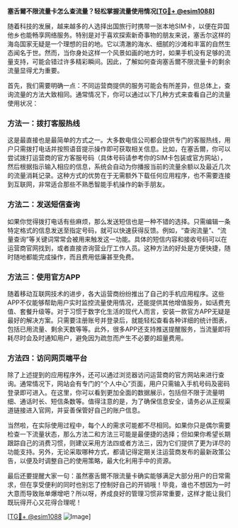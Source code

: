 **塞舌爾不限流量卡怎么查流量？轻松掌握流量使用情况[[TG💪+ @esim1088](https://t.me/s/esim1088)]**

随着科技的发展，越来越多的人选择出国旅行时携带一张本地SIM卡，以便在异国他乡也能畅享网络服务。特别是对于喜欢探索新奇事物的朋友来说，塞舌尔这样的海岛国家无疑是一个理想的目的地。它以清澈的海水、细腻的沙滩和丰富的自然生态闻名于世。然而，当你身处这样一个风景如画的地方时，如果手机没有足够的流量支持，可能会错过许多精彩瞬间。因此，了解如何查询塞舌爾不限流量卡的剩余流量显得尤为重要。

首先，我们需要明确一点：不同运营商提供的服务可能会有所差异，但总体上，查询流量的方法大致相同。通常情况下，你可以通过以下几种方式来查看自己的流量使用状况：

### 方法一：拨打客服热线

这是最直接也是最简单的方式之一。大多数电信公司都会提供专门的客服热线，用户只需拨打电话并按照语音提示操作即可获取相关信息。比如，在塞舌爾，你可以尝试拨打运营商的官方客服号码（具体号码请参考你的SIM卡包装或官方网站），然后根据指示输入相应的信息，系统会自动为你播报当前的流量余额以及最近几次的流量消耗记录。这种方式的优势在于无需额外下载任何应用程序，也不需要连接到互联网，非常适合那些不熟悉智能手机操作的新手朋友。

### 方法二：发送短信查询

如果你觉得拨打电话有些麻烦，那么发送短信也是一种不错的选择。只需编辑一条特定格式的信息发送至指定号码，就可以快速获得反馈。例如，“查询流量”、“流量查询”等关键词常常会被用来触发这一功能。具体的短信内容和接收号码可以在运营商官网找到，或者直接咨询营业厅工作人员。这种方法的好处是方便快捷，随时随地都能完成操作，而且费用低廉甚至免费。

### 方法三：使用官方APP

随着移动互联网技术的进步，各大运营商纷纷推出了自己的手机应用程序。这些APP不仅能够帮助用户实时监控流量使用情况，还能提供其他增值服务，如话费充值、套餐升级等。对于习惯于数字化生活的现代人而言，安装一款官方APP无疑是最好的解决方案。只需要注册账号并登录后，就能轻松查看各种详细的统计图表，包括已用流量、剩余天数等等。此外，很多APP还支持推送提醒服务，当流量即将耗尽时会及时通知用户，避免因为疏忽而产生不必要的超量费用。

### 方法四：访问网页端平台

除了上述提到的应用程序外，还可以通过浏览器访问运营商的官方网站来进行查询。通常情况下，网站会有专门的“个人中心”页面，用户只需输入手机号码及密码登录即可进入。在这里，你可以看到更加全面的数据展示，包括但不限于流量明细、通话时长、短信条数等。值得注意的是，为了确保信息安全，请务必从正规渠道链接进入官网，并妥善保管好自己的账户信息。

当然啦，在实际使用过程中，每个人的需求可能都不尽相同。如果你只是偶尔需要检查一下流量状态，那么方法二和方法三可能是最便捷的选择；但如果你希望长期跟踪自己的消费习惯，则建议采用方法四或者方法三，因为它们提供了更为详尽的功能支持。另外，无论采取哪种方式，都请记得定期关注运营商发布的最新政策公告，以便及时调整自己的使用策略，最大化利用手中的资源。

最后还要提醒大家一句：虽然塞舌爾不限流量卡确实能够满足大部分用户的日常需求，但在享受便利的同时也别忘了控制好自己的开销哦！毕竟，谁也不想因为一时大意而导致账单爆增吧？所以呀，养成良好的管理习惯非常重要，这样才能让我们既玩得开心又花得合理呢！

[[TG💪+ @esim1088](https://t.me/s/esim1088) ![Image](https://i.postimg.cc/4NQfJmqS/Snipaste-2025-05-13-00-14-12.png)]